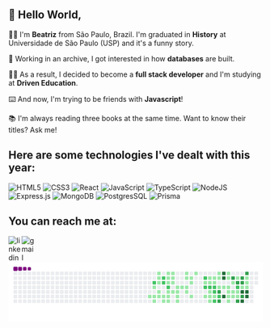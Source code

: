 ## :wave: Hello World,
:raising_hand_woman: I'm **Beatriz** from São Paulo, Brazil. I'm graduated in **History** at Universidade de São Paulo (USP) and it's a funny story.

:page_with_curl: Working in an archive, I got interested in how **databases** are built.

:woman_student: As a result, I decided to become a **full stack developer** and I'm studying at **Driven Education**.

:keyboard: And now, I'm trying to be friends with **Javascript**!

:books: I'm always reading three books at the same time. Want to know their titles? Ask me!

## Here are some technologies I've dealt with this year:

![HTML5](https://img.shields.io/badge/html5-%23E34F26.svg?style=for-the-badge&logo=html5&logoColor=white)
![CSS3](https://img.shields.io/badge/css3-%231572B6.svg?style=for-the-badge&logo=css3&logoColor=white)
![React](https://img.shields.io/badge/react-%2320232a.svg?style=for-the-badge&logo=react&logoColor=%2361DAFB)
![JavaScript](https://img.shields.io/badge/javascript-%23323330.svg?style=for-the-badge&logo=javascript&logoColor=%23F7DF1E)
![TypeScript](https://img.shields.io/badge/typescript-%23007ACC.svg?style=for-the-badge&logo=typescript&logoColor=white)
![NodeJS](https://img.shields.io/badge/node.js-6DA55F?style=for-the-badge&logo=node.js&logoColor=white)
![Express.js](https://img.shields.io/badge/express.js-%23404d59.svg?style=for-the-badge&logo=express&logoColor=%2361DAFB)
![MongoDB](https://img.shields.io/badge/MongoDB-4EA94B?style=for-the-badge&logo=mongodb&logoColor=white)
![PostgresSQL](https://img.shields.io/badge/PostgreSQL-316192?style=for-the-badge&logo=postgresql&logoColor=white)
![Prisma](https://img.shields.io/badge/Prisma-3982CE?style=for-the-badge&logo=Prisma&logoColor=white)

## You can reach me at:

[<img align="left" alt="linkedin" width="26px" src="https://user-images.githubusercontent.com/86417618/173072709-aeeaedce-9036-4786-a21e-1bc017910e63.svg" />][1]
[<img align="left" alt="gmail" width="26px" src="https://user-images.githubusercontent.com/86417618/198731044-65434c26-fabf-49b5-80ca-f5ba61ab74d1.svg" />][2]

[1]: www.linkedin.com/in/beatriz-nnds
[2]: beatriz.nnds@gmail.com

<br />


![snake gif](https://github.com/beatriznnds/beatriznnds/blob/output/github-contribution-grid-snake.gif)
